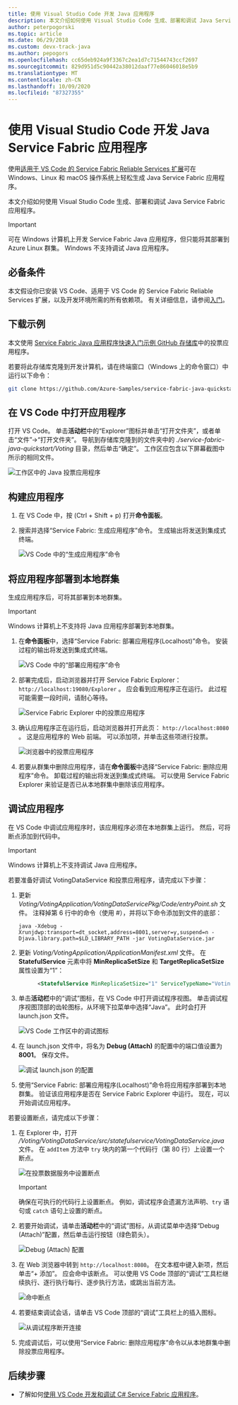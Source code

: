 ```yaml
---
title: 使用 Visual Studio Code 开发 Java 应用程序
description: 本文介绍如何使用 Visual Studio Code 生成、部署和调试 Java Service Fabric 应用程序。
author: peterpogorski
ms.topic: article
ms.date: 06/29/2018
ms.custom: devx-track-java
ms.author: pepogors
ms.openlocfilehash: cc65deb924a9f3367c2ea1d7c71544743ccf2697
ms.sourcegitcommit: 829d951d5c90442a38012daaf77e86046018e5b9
ms.translationtype: MT
ms.contentlocale: zh-CN
ms.lasthandoff: 10/09/2020
ms.locfileid: "87327355"
---
```

# <a name="develop-java-service-fabric-applications-with-visual-studio-code"></a>使用 Visual Studio Code 开发 Java Service Fabric 应用程序

使用[适用于 VS Code 的 Service Fabric Reliable Services 扩展](https://marketplace.visualstudio.com/items?itemName=ms-azuretools.vscode-service-fabric-reliable-services)可在 Windows、Linux 和 macOS 操作系统上轻松生成 Java Service Fabric 应用程序。

本文介绍如何使用 Visual Studio Code 生成、部署和调试 Java Service Fabric 应用程序。

> [!IMPORTANT]
> 可在 Windows 计算机上开发 Service Fabric Java 应用程序，但只能将其部署到 Azure Linux 群集。 Windows 不支持调试 Java 应用程序。

## <a name="prerequisites"></a>必备条件

本文假设你已安装 VS Code、适用于 VS Code 的 Service Fabric Reliable Services 扩展，以及开发环境所需的所有依赖项。 有关详细信息，请参阅[入门](./service-fabric-get-started-vs-code.md#prerequisites)。

## <a name="download-the-sample"></a>下载示例
本文使用 [Service Fabric Java 应用程序快速入门示例 GitHub 存储库](https://github.com/Azure-Samples/service-fabric-java-quickstart)中的投票应用程序。 

若要将此存储库克隆到开发计算机，请在终端窗口（Windows 上的命令窗口）中运行以下命令：

```sh
git clone https://github.com/Azure-Samples/service-fabric-java-quickstart.git
```

## <a name="open-the-application-in-vs-code"></a>在 VS Code 中打开应用程序

打开 VS Code。  单击**活动栏**中的“Explorer”图标并单击“打开文件夹”，或者单击“文件”->“打开文件夹”。   导航到存储库克隆到的文件夹中的 *./service-fabric-java-quickstart/Voting* 目录，然后单击“确定”。  工作区应包含以下屏幕截图中所示的相同文件。

![工作区中的 Java 投票应用程序](./media/service-fabric-develop-java-applications-with-vs-code/java-voting-application.png)

## <a name="build-the-application"></a>构建应用程序

1. 在 VS Code 中，按 (Ctrl + Shift + p) 打开**命令面板**。
2. 搜索并选择“Service Fabric: 生成应用程序”命令。  生成输出将发送到集成式终端。

   ![VS Code 中的“生成应用程序”命令](./media/service-fabric-develop-java-applications-with-vs-code/sf-build-application.png)

## <a name="deploy-the-application-to-the-local-cluster"></a>将应用程序部署到本地群集
生成应用程序后，可将其部署到本地群集。 

> [!IMPORTANT]
> Windows 计算机上不支持将 Java 应用程序部署到本地群集。

1. 在**命令面板**中，选择“Service Fabric: 部署应用程序(Localhost)”命令。  安装过程的输出将发送到集成式终端。

   ![VS Code 中的“部署应用程序”命令](./media/service-fabric-develop-java-applications-with-vs-code/sf-deploy-application.png)

4. 部署完成后，启动浏览器并打开 Service Fabric Explorer： `http://localhost:19080/Explorer` 。 应会看到应用程序正在运行。 此过程可能需要一段时间，请耐心等待。 

   ![Service Fabric Explorer 中的投票应用程序](./media/service-fabric-develop-java-applications-with-vs-code/sfx-localhost-java.png)

4. 确认应用程序正在运行后，启动浏览器并打开此页： `http://localhost:8080` 。 这是应用程序的 Web 前端。 可以添加项，并单击这些项进行投票。

   ![浏览器中的投票应用程序](./media/service-fabric-develop-java-applications-with-vs-code/voting-sample-in-browser.png)

5. 若要从群集中删除应用程序，请在**命令面板**中选择“Service Fabric: 删除应用程序”命令。 卸载过程的输出将发送到集成式终端。 可以使用 Service Fabric Explorer 来验证是否已从本地群集中删除该应用程序。

## <a name="debug-the-application"></a>调试应用程序
在 VS Code 中调试应用程序时，该应用程序必须在本地群集上运行。 然后，可将断点添加到代码中。

> [!IMPORTANT]
> Windows 计算机上不支持调试 Java 应用程序。

若要准备好调试 VotingDataService 和投票应用程序，请完成以下步骤：

1. 更新 *Voting/VotingApplication/VotingDataServicePkg/Code/entryPoint.sh* 文件。
注释掉第 6 行中的命令（使用 #），并将以下命令添加到文件的底部：

   ```
   java -Xdebug -Xrunjdwp:transport=dt_socket,address=8001,server=y,suspend=n -Djava.library.path=$LD_LIBRARY_PATH -jar VotingDataService.jar
   ```

2. 更新 *Voting/VotingApplication/ApplicationManifest.xml* 文件。 在 **StatefulService** 元素中将 **MinReplicaSetSize** 和 **TargetReplicaSetSize** 属性设置为“1”：
   
   ```xml
         <StatefulService MinReplicaSetSize="1" ServiceTypeName="VotingDataServiceType" TargetReplicaSetSize="1">
   ```

3. 单击**活动栏**中的“调试”图标，在 VS Code 中打开调试程序视图。 单击调试程序视图顶部的齿轮图标，从环境下拉菜单中选择“Java”。  此时会打开 launch.json 文件。 

   ![VS Code 工作区中的调试图标](./media/service-fabric-develop-java-applications-with-vs-code/debug-icon-workspace.png)

3. 在 launch.json 文件中，将名为 **Debug (Attach)** 的配置中的端口值设置为 **8001**。 保存文件。

   ![调试 launch.json 的配置](./media/service-fabric-develop-java-applications-with-vs-code/launch-json-java.png)

4. 使用“Service Fabric: 部署应用程序(Localhost)”命令将应用程序部署到本地群集。  验证该应用程序是否在 Service Fabric Explorer 中运行。 现在，可以开始调试应用程序。

若要设置断点，请完成以下步骤：

1. 在 Explorer 中，打开 */Voting/VotingDataService/src/statefulservice/VotingDataService.java* 文件。 在 `addItem` 方法中 `try` 块内的第一个代码行（第 80 行）上设置一个断点。
   
   ![在投票数据服务中设置断点](./media/service-fabric-develop-java-applications-with-vs-code/breakpoint-set.png)

   > [!IMPORTANT]
   > 确保在可执行的代码行上设置断点。 例如，调试程序会遗漏方法声明、`try` 语句或 `catch` 语句上设置的断点。
2. 若要开始调试，请单击**活动栏**中的“调试”图标，从调试菜单中选择“Debug (Attach)”配置，然后单击运行按钮（绿色箭头）。 

   ![Debug (Attach) 配置](./media/service-fabric-develop-java-applications-with-vs-code/debug-attach-java.png)

3. 在 Web 浏览器中转到 `http://localhost:8080`。 在文本框中键入新项，然后单击“+ 添加”。  应会命中该断点。 可以使用 VS Code 顶部的“调试”工具栏继续执行、逐行执行每行、逐步执行方法，或跳出当前方法。 
   
   ![命中断点](./media/service-fabric-develop-java-applications-with-vs-code/breakpoint-hit.png)
       
4. 若要结束调试会话，请单击 VS Code 顶部的“调试”工具栏上的插入图标。
   
   ![从调试程序断开连接](./media/service-fabric-develop-java-applications-with-vs-code/debug-bar-disconnect.png)
       
5. 完成调试后，可以使用“Service Fabric: 删除应用程序”命令以从本地群集中删除投票应用程序。  

## <a name="next-steps"></a>后续步骤

* 了解如何[使用 VS Code 开发和调试 C# Service Fabric 应用程序](./service-fabric-develop-csharp-applications-with-vs-code.md)。
